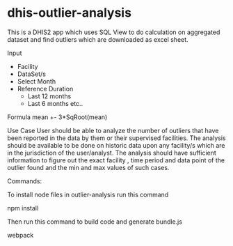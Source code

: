 # dhis-outlier-analysis

This is a DHIS2 app which uses SQL View to do calculation on aggregated dataset and find outliers which are downloaded as excel sheet.

Input
- Facility
- DataSet/s
- Select Month
- Reference Duration
  - Last 12 months
  - Last 6 months etc..
  
 Formula 
 mean +- 3*SqRoot(mean)
 
 Use Case
User should be able to analyze the number of outliers that have been reported in the data by them or their supervised facilities. 
The analysis should be available to be done on historic data upon any facility/s which are in the jurisdiction of the user/analyst. 
The analysis should have sufficient information to figure out the exact facility , time period and data point of the outlier found and the min and max values of such cases.

Commands:

To install node files in outlier-analysis run this command

npm install 

Then run this command to build code and generate bundle.js

webpack
